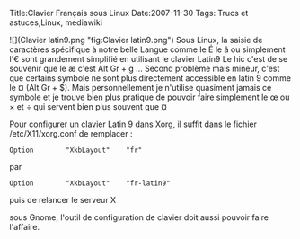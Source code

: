 Title:Clavier Français sous Linux
Date:2007-11-30
Tags: Trucs et astuces,Linux,  mediawiki

![](Clavier latin9.png "fig:Clavier latin9.png") Sous Linux, la saisie
de caractères spécifique à notre belle Langue comme le É le â ou
simplement l'€ sont grandement simplifié en utilisant le clavier Latin9
Le hic c'est de se souvenir que le æ c'est Alt Gr + g ... Second
problème mais mineur, c'est que certains symbole ne sont plus
directement accessible en latin 9 comme le ¤ (Alt Gr + \$). Mais
personnellement je n'utilise quasiment jamais ce symbole et je trouve
bien plus pratique de pouvoir faire simplement le œ ou × et ÷ qui
servent bien plus souvent que ¤

Pour configurer un clavier Latin 9 dans Xorg, il suffit dans le fichier
/etc/X11/xorg.conf de remplacer :

`Option        "XkbLayout"    "fr"`

par

`Option        "XkbLayout"    "fr-latin9"`

puis de relancer le serveur X

sous Gnome, l'outil de configuration de clavier doit aussi pouvoir faire
l'affaire.


